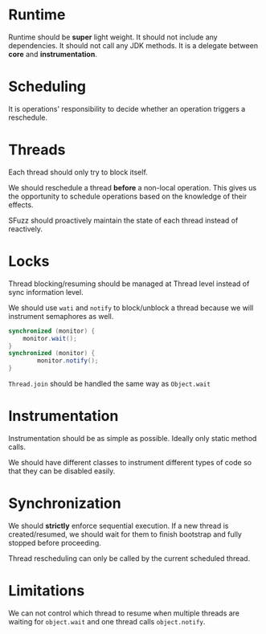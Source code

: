 # Runtime

Runtime should be **super** light weight. It should not include any dependencies. It should not call any JDK methods.
It is a delegate between **core** and **instrumentation**.

# Scheduling

It is operations' responsibility to decide whether an operation triggers a reschedule.

# Threads

Each thread should only try to block itself.

We should reschedule a thread **before** a non-local operation. This gives us the opportunity to 
schedule operations based on the knowledge of their effects.

SFuzz should proactively maintain the state of each thread instead of reactively.



# Locks

Thread blocking/resuming should be managed at Thread level instead of sync information level.

We should use `wati` and `notify` to block/unblock a thread because we will instrument semaphores as well.

```java
synchronized (monitor) {
    monitor.wait(); 
}
synchronized (monitor) {
        monitor.notify(); 
}
```

`Thread.join` should be handled the same way as `Object.wait`

# Instrumentation

Instrumentation should be as simple as possible. Ideally only static method calls.

We should have different classes to instrument different types of code so that they can be disabled easily.

# Synchronization

We should **strictly** enforce sequential execution. If a new thread is created/resumed, we
should wait for them to finish bootstrap and fully stopped before proceeding.

Thread rescheduling can only be called by the current scheduled thread.


# Limitations

We can not control which thread to resume when multiple threads are waiting for `object.wait` and 
one thread calls `object.notify`.

